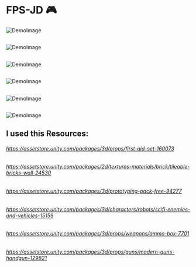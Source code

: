 # FPS-JD 🎮


![DemoImage](https://i.ibb.co/7gwhVX2/Captura-desde-2022-08-25-17-24-03.png)
##
![DemoImage](https://i.ibb.co/17cYPPk/Captura-desde-2022-08-25-17-24-13.png)
##
![DemoImage](https://i.ibb.co/dPQb55z/Captura-desde-2022-08-25-17-24-35.png)
##
![DemoImage](https://i.ibb.co/mXMz4Yg/Captura-desde-2022-08-25-17-24-56.png)
##
![DemoImage](https://i.ibb.co/vvMxbrn/Captura-desde-2022-08-25-17-25-13.png)
##
![DemoImage](https://i.ibb.co/9cD2fW4/Captura-desde-2022-08-25-17-25-28.png)
##


## I used this Resources:
###### https://assetstore.unity.com/packages/3d/props/first-aid-set-160073
###### https://assetstore.unity.com/packages/2d/textures-materials/brick/tileable-bricks-wall-24530
###### https://assetstore.unity.com/packages/3d/prototyping-pack-free-94277
###### https://assetstore.unity.com/packages/3d/characters/robots/scifi-enemies-and-vehicles-15159
###### https://assetstore.unity.com/packages/3d/props/weapons/ammo-box-7701
###### https://assetstore.unity.com/packages/3d/props/guns/modern-guns-handgun-129821
